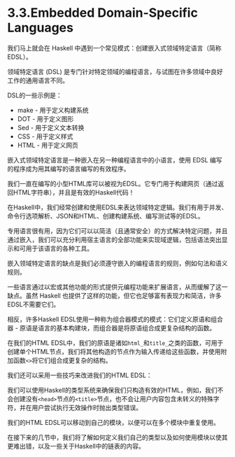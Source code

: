 # 3.3.Embedded Domain-Specific Languages

我们马上就会在 Haskell 中遇到一个常见模式：创建嵌入式领域特定语言（简称 EDSL）。

领域特定语言 (DSL) 是专门针对特定领域的编程语言，与试图在许多领域中良好工作的通用语言不同。

DSL的一些示例是：

- make - 用于定义构建系统
- DOT - 用于定义图形
- Sed - 用于定义文本转换
- CSS - 用于定义样式
- HTML - 用于定义网页

嵌入式领域特定语言是一种嵌入在另一种编程语言中的小语言，使用 EDSL 编写的程序成为用其编写的语言编写的有效程序。

我们一直在编写的小型HTML库可以被视为EDSL。它专门用于构建网页（通过返回HTML字符串），并且是有效的Haskell代码！

在Haskell中，我们经常创建和使用EDSL来表达领域特定逻辑。我们有用于并发、命令行选项解析、JSON和HTML、创建构建系统、编写测试等的EDSL。

专用语言很有用，因为它们可以以简洁（且通常安全）的方式解决特定问题，并且通过嵌入，我们可以充分利用宿主语言的全部功能来实现域逻辑，包括语法突出显示和可用于该语言的各种工具。

嵌入领域特定语言的缺点是我们必须遵守嵌入的编程语言的规则，例如句法和语义规则。

一些语言通过以宏或其他功能的形式提供元编程功能来扩展语言，从而缓解了这一缺点。虽然 Haskell 也提供了这样的功能，但它也足够富有表现力和简洁，许多EDSL不需要它们。

相反，许多Haskell EDSL使用一种称为组合器模式的模式：它们定义原语和组合器 - 原语是语言的基本构建块，而组合器是将原语组合成更复杂结构的函数。

在我们的HTML EDSL中，我们的原语是诸如`html_`和`title_`之类的函数，可用于创建单个HTML节点，我们将其他构造的节点作为输入传递给这些函数，并使用附加函数`<>`将它们组合成更复杂的结构。 

我们还可以采用一些技巧来改进我们的HTML EDSL：

我们可以使用Haskell的类型系统来确保我们只构造有效的HTML，例如，我们不会创建没有`<head>`节点的`<title>`节点，也不会让用户内容包含未转义的特殊字符，并在用户尝试执行无效操作时抛出类型错误。

我们的HTML EDSL可以移动到自己的模块，以便可以在多个模块中重复使用。

在接下来的几节中，我们将了解如何定义我们自己的类型以及如何使用模块以使其更难出错，以及一些关于Haskell中的链表的内容。